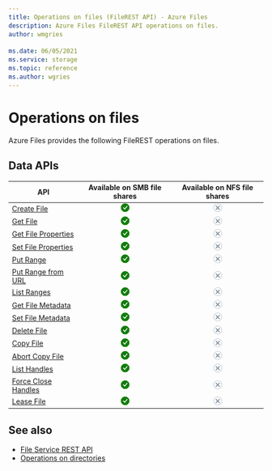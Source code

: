 ```yaml
---
title: Operations on files (FileREST API) - Azure Files
description: Azure Files FileREST API operations on files.
author: wmgries

ms.date: 06/05/2021
ms.service: storage
ms.topic: reference
ms.author: wgries
---
```


# Operations on files
Azure Files provides the following FileREST operations on files.  
  
## Data APIs

| API | Available on SMB file shares | Available on NFS file shares |
|-|:-:|:-:|
| [Create File](Create-File.md) | ![Yes](./media/yes-icon.png) | ![No](./media/no-icon.png) |
| [Get File](Get-File.md) | ![Yes](./media/yes-icon.png) | ![No](./media/no-icon.png) |
| [Get File Properties](Get-File-Properties.md) | ![Yes](./media/yes-icon.png) | ![No](./media/no-icon.png) |
| [Set File Properties](Set-File-Properties.md) | ![Yes](./media/yes-icon.png) | ![No](./media/no-icon.png) |
| [Put Range](Put-Range.md) | ![Yes](./media/yes-icon.png) | ![No](./media/no-icon.png) |
| [Put Range from URL](put-range-from-url.md) | ![Yes](./media/yes-icon.png) | ![No](./media/no-icon.png) |
| [List Ranges](List-Ranges.md) | ![Yes](./media/yes-icon.png) | ![No](./media/no-icon.png) |
| [Get File Metadata](Get-File-Metadata.md) | ![Yes](./media/yes-icon.png) | ![No](./media/no-icon.png) |
| [Set File Metadata](Set-File-Metadata.md) | ![Yes](./media/yes-icon.png) | ![No](./media/no-icon.png) |
| [Delete File](Delete-File2.md) | ![Yes](./media/yes-icon.png) | ![No](./media/no-icon.png) |
| [Copy File](Copy-File.md) | ![Yes](./media/yes-icon.png) | ![No](./media/no-icon.png) |
| [Abort Copy File](Abort-Copy-File.md) | ![Yes](./media/yes-icon.png) | ![No](./media/no-icon.png) |
| [List Handles](List-Handles.md) | ![Yes](./media/yes-icon.png) | ![No](./media/no-icon.png) |
| [Force Close Handles](Force-Close-Handles.md) | ![Yes](./media/yes-icon.png) | ![No](./media/no-icon.png) |
| [Lease File](lease-file.md) | ![Yes](./media/yes-icon.png) | ![No](./media/no-icon.png) |
  
## See also

- [File Service REST API](File-Service-REST-API.md)
- [Operations on directories](Operations-on-Directories.md)
